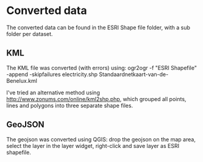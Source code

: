 # Converted data

The converted data can be found in the ESRI Shape file folder, with a sub folder per dataset.

## KML
The KML file was converted (with errors) using:
ogr2ogr -f "ESRI Shapefile" -append -skipfailures electricity.shp Standaardnetkaart-van-de-Benelux.kml

I've tried an alternative method using http://www.zonums.com/online/kml2shp.php, which grouped all points, lines and polygons into three separate shape files.

## GeoJSON
The geojson was converted using QGIS: drop the geojson on the map area, select the layer in the layer widget, right-click and save layer as ESRI shapefile.
